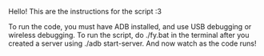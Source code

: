 Hello! This are the instructions for the script :3

To run the code, you must have ADB installed, and use USB debugging or wireless debugging. To run the script, do ./fy.bat in the terminal after you created a server using ./adb start-server.
And now watch as the code runs!
